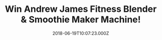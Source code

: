 ---
campaign-uuid: "c-ec04bf5a-06e6-4522-94ea-676ce83d0c3f"
type: "Competition"
category: "Gifts"
date: "2018-06-19T10:07:23.000Z"
end-date: "2018-07-19T23:59:00.000Z"
disable-form: false
is_promoted: false
has_entry_page: true
title: "Win Andrew James Fitness Blender & Smoothie Maker Machine!"
competition-description: "<p>Summer is just around the corner and we all want to be\
  \ in shape! If you are a smoothie-maker kind of person this is a MUST for you! We’\
  ve managed to get in our hands the ultimate Andrew James Fitness Blender & Smoothie\
  \ Maker and we want to give it to you!</p>\r\n<p>Want it? Enter below to get involved.</p>"
hero-header: "Win Andrew James Fitness Blender & Smoothie Maker Machine!"
terms-confirmation: "N/A"
banner-img: "https://assets.expresslyapp.com/asset-0b1de952-3711-419f-b7dc-895bcf833126.jpg"
logo-left-href: "https://aaa.nme.com"
logo-left-image: "https://assets.expresslyapp.com/asset-4e0d84e3-bd9f-4ac2-9a76-7ef2fa919be7.jpg"
logo-left-title: "NME"
bg-image-hero: "https://assets.expresslyapp.com/asset-4ce6308d-399c-4c3f-b210-9737b7568c50.jpg"
bg-image-first: "https://assets.expresslyapp.com/asset-9e1d399c-ea33-4525-92a8-47a2ba43286e.jpg"
section1-content: "<p>The Nutri-Fit Blender from Andrew James is ideal for anyone\
  \ looking for a fitness blender that can do more than just create smoothies!</p>\r\
  \n<p>This versatile machine can create everything from nutritious protein shakes\
  \ and detox smoothies to super healthy soups and even nut butters.\r\nIt deals with\
  \ the toughest foods and extract all those crucial nutrients that you need to achieve\
  \ your fitness and healthy goals!</p>\r\n<p>If you’re looking forward to creating\
  \ amazing smoothies and juices, enter the form below and you'll have a chance to\
  \ win one of this for your kitchen!</p>"
entry-title: "Win Andrew James Fitness Blender & Smoothie Maker Machine!"
entry-content: "Enter the draw to win the Andrew James Fitness Blender & Smoothie\
  \ Maker Machine and get ready to boost your health by completing the form below\
  \ before 23:59 on 19th July 2018."
has-winner: false
prize-description: "Andrew James Fitness Blender & Smoothie Maker Machine!"
special-conditions: "Multiple entries are allowed up to one every day."
country-restrictions:
- "GB"
---